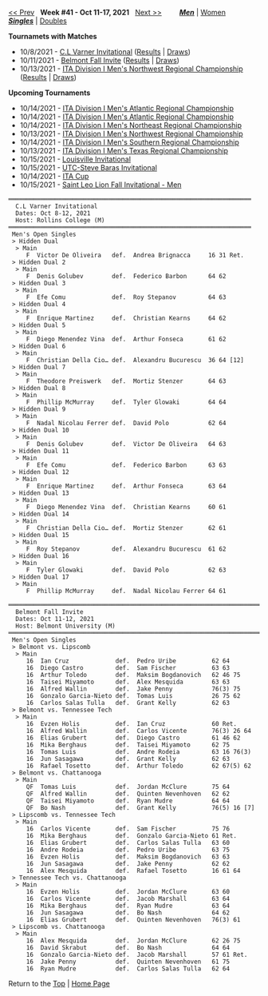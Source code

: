 <a name="top"></a>[<< Prev](men_singles_2140.md) &nbsp; **Week #41 - Oct 11-17, 2021** &nbsp; [Next >>](men_singles_2142.md) &nbsp;&nbsp;&nbsp;&nbsp;&nbsp;&nbsp;&nbsp; [***Men***](./men_singles_2141.md) &#124; [Women](./women_singles_2141.md) &nbsp;&nbsp;&nbsp;&nbsp;&nbsp; [***Singles***](./men_singles_2141.md) &#124; [Doubles](./men_doubles_2141.md)

**Tournamets with Matches**  
- 10/8/2021 - [C.L Varner Invitational](#21-27941) ([Results](#21-27941) &#124; <a href="https://colleges.wearecollegetennis.com/competitions/RollinsCollegeM/Tournaments/Overview/3CD48F05-0A53-43AA-90D0-6464D0615B24" target="_blank">Draws</a>)  
- 10/11/2021 - [Belmont Fall Invite](#21-28974) ([Results](#21-28974) &#124; <a href="https://colleges.wearecollegetennis.com/competitions/BelmontUniversityM/Tournaments/Overview/7B6195EA-4B1E-4B0F-8B5E-7E14B47D14DB" target="_blank">Draws</a>)  
- 10/13/2021 - [ITA Division I Men's Northwest Regional Championship](#21-10002) ([Results](#21-10002) &#124; <a href="https://colleges.wearecollegetennis.com/competitions/UniversityOfOregonM/Tournaments/Overview/BFC2ABF6-E5EC-4F08-B669-9067560B6E1A" target="_blank">Draws</a>)  

**Upcoming Tournaments**  
- 10/14/2021 - <a href="https://colleges.wearecollegetennis.com/competitions/USNavalAcademyM/Tournaments/Overview/A979E3AC-08B4-441B-A999-C5907C7B7D42" target="_blank">ITA Division I Men's Atlantic Regional Championship</a>  
- 10/14/2021 - <a href="https://colleges.wearecollegetennis.com/competitions/LibertyUniversityM/Tournaments/Overview/B5A1486D-EA26-4E7E-8767-8781155C0580" target="_blank">ITA Division I Men's Atlantic Regional Championship</a>  
- 10/14/2021 - <a href="https://colleges.wearecollegetennis.com/competitions/UnivOfPennsylvaniaM/Tournaments/Overview/1D66CEC3-2F53-496E-BEA5-B3F3131C4BE4" target="_blank">ITA Division I Men's Northeast Regional Championship</a>  
- 10/13/2021 - <a href="https://colleges.wearecollegetennis.com/competitions/SaintMarysCollegeCAM/Tournaments/Overview/3CA3D40C-530C-46B7-9F71-79C24F90687E" target="_blank">ITA Division I Men's Northwest Regional Championship</a>  
- 10/14/2021 - <a href="https://colleges.wearecollegetennis.com/competitions/AuburnUniversityM/Tournaments/Overview/990920A1-C2A2-4E8D-9948-6D38FB2F7DBE" target="_blank">ITA Division I Men's Southern Regional Championship</a>  
- 10/13/2021 - <a href="https://colleges.wearecollegetennis.com/competitions/TexasAMUniversityM/Tournaments/Overview/4356F6E7-2D81-4119-A2B5-349CB438D62A" target="_blank">ITA Division I Men's Texas Regional Championship</a>  
- 10/15/2021 - <a href="https://colleges.wearecollegetennis.com/competitions/UniversityOfLouisvilleM/Tournaments/Overview/27F0528B-D74E-4D20-9AFD-C621F8FBBABA" target="_blank">Louisville Invitational</a>  
- 10/15/2021 - <a href="https://colleges.wearecollegetennis.com/competitions/UnivOfTennesseeChattanoogaM/Tournaments/Overview/4C516159-62E0-459E-B99D-A70E8B754410" target="_blank">UTC-Steve Baras Invitational</a>  
- 10/14/2021 - <a href="https://colleges.wearecollegetennis.com/competitions/ITA/Tournaments/Overview/0290D146-CA89-4E5D-BBC2-83C8E09F3A13" target="_blank">ITA Cup</a>  
- 10/15/2021 - <a href="https://colleges.wearecollegetennis.com/competitions/SaintLeoUniversityM/Tournaments/Overview/5288C110-F2C6-4021-B55E-C23A5BE7B033" target="_blank">Saint Leo Lion Fall Invitational - Men</a>  

<a name="21-27941"></a>
~~~
════════════════════════════════════════════════════════════════════
  C.L Varner Invitational
  Dates: Oct 8-12, 2021
  Host: Rollins College (M)
════════════════════════════════════════════════════════════════════
 Men's Open Singles
 > Hidden Dual
  > Main
     F  Victor De Oliveira   def.  Andrea Brignacca     16 31 Ret.
 > Hidden Dual 2
  > Main
     F  Denis Golubev        def.  Federico Barbon      64 62
 > Hidden Dual 3
  > Main
     F  Efe Comu             def.  Roy Stepanov         64 63
 > Hidden Dual 4
  > Main
     F  Enrique Martinez     def.  Christian Kearns     64 62
 > Hidden Dual 5
  > Main
     F  Diego Menendez Vina  def.  Arthur Fonseca       61 62
 > Hidden Dual 6
  > Main
     F  Christian Della Cio… def.  Alexandru Bucurescu  36 64 [12]
 > Hidden Dual 7
  > Main
     F  Theodore Preiswerk   def.  Mortiz Stenzer       64 63
 > Hidden Dual 8
  > Main
     F  Phillip McMurray     def.  Tyler Glowaki        64 64
 > Hidden Dual 9
  > Main
     F  Nadal Nicolau Ferrer def.  David Polo           62 64
 > Hidden Dual 10
  > Main
     F  Denis Golubev        def.  Victor De Oliveira   64 63
 > Hidden Dual 11
  > Main
     F  Efe Comu             def.  Federico Barbon      63 63
 > Hidden Dual 12
  > Main
     F  Enrique Martinez     def.  Arthur Fonseca       63 64
 > Hidden Dual 13
  > Main
     F  Diego Menendez Vina  def.  Christian Kearns     60 61
 > Hidden Dual 14
  > Main
     F  Christian Della Cio… def.  Mortiz Stenzer       62 61
 > Hidden Dual 15
  > Main
     F  Roy Stepanov         def.  Alexandru Bucurescu  61 62
 > Hidden Dual 16
  > Main
     F  Tyler Glowaki        def.  David Polo           62 63
 > Hidden Dual 17
  > Main
     F  Phillip McMurray     def.  Nadal Nicolau Ferrer 64 61
~~~

<a name="21-28974"></a>
~~~
═══════════════════════════════════════════════════════════════════════
  Belmont Fall Invite
  Dates: Oct 11-12, 2021
  Host: Belmont University (M)
═══════════════════════════════════════════════════════════════════════
 Men's Open Singles
 > Belmont vs. Lipscomb
  > Main
     16  Ian Cruz             def.  Pedro Uribe          62 64
     16  Diego Castro         def.  Sam Fischer          63 63
     16  Arthur Toledo        def.  Maksim Bogdanovich   62 46 75
     16  Taisei Miyamoto      def.  Alex Mesquida        63 63
     16  Alfred Wallin        def.  Jake Penny           76(3) 75
     16  Gonzalo Garcia-Nieto def.  Tomas Luis           26 75 62
     16  Carlos Salas Tulla   def.  Grant Kelly          62 63
 > Belmont vs. Tennessee Tech
  > Main
     16  Evzen Holis          def.  Ian Cruz             60 Ret.
     16  Alfred Wallin        def.  Carlos Vicente       76(3) 26 64
     16  Elias Grubert        def.  Diego Castro         61 46 62
     16  Mika Berghaus        def.  Taisei Miyamoto      62 75
     16  Tomas Luis           def.  Andre Rodeia         63 16 76(3)
     16  Jun Sasagawa         def.  Grant Kelly          62 63
     16  Rafael Tosetto       def.  Arthur Toledo        62 67(5) 62
 > Belmont vs. Chattanooga
  > Main
     QF  Tomas Luis           def.  Jordan McClure       75 64
     QF  Alfred Wallin        def.  Quinten Nevenhoven   62 62
     QF  Taisei Miyamoto      def.  Ryan Mudre           64 64
     QF  Bo Nash              def.  Grant Kelly          76(5) 16 [7]
 > Lipscomb vs. Tennessee Tech
  > Main
     16  Carlos Vicente       def.  Sam Fischer          75 76
     16  Mika Berghaus        def.  Gonzalo Garcia-Nieto 61 Ret.
     16  Elias Grubert        def.  Carlos Salas Tulla   63 60
     16  Andre Rodeia         def.  Pedro Uribe          63 75
     16  Evzen Holis          def.  Maksim Bogdanovich   63 63
     16  Jun Sasagawa         def.  Jake Penny           62 62
     16  Alex Mesquida        def.  Rafael Tosetto       16 61 64
 > Tennessee Tech vs. Chattanooga
  > Main
     16  Evzen Holis          def.  Jordan McClure       63 60
     16  Carlos Vicente       def.  Jacob Marshall       63 64
     16  Mika Berghaus        def.  Ryan Mudre           63 64
     16  Jun Sasagawa         def.  Bo Nash              64 62
     16  Elias Grubert        def.  Quinten Nevenhoven   76(3) 61
 > Lipscomb vs. Chattanooga
  > Main
     16  Alex Mesquida        def.  Jordan McClure       62 26 75
     16  David Skrabut        def.  Bo Nash              64 64
     16  Gonzalo Garcia-Nieto def.  Jacob Marshall       57 61 Ret.
     16  Jake Penny           def.  Quinten Nevenhoven   61 75
     16  Ryan Mudre           def.  Carlos Salas Tulla   62 64
~~~

Return to the [Top](./men_singles_2141.md) &#124; [Home Page](../../index.md)